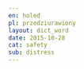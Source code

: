 ```yaml
---
en: holed
pl: przedziurawiony
layout: dict_word
date: 2015-10-28
cat: safety
sub: distress
---
```


<!-- TODO: opis -->

